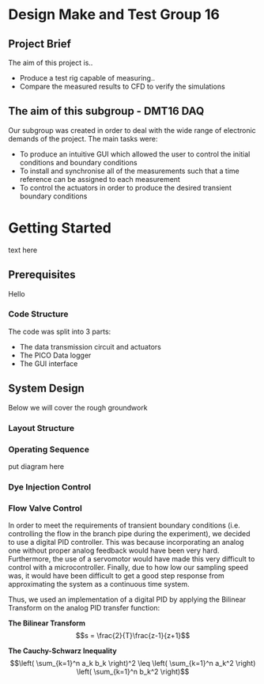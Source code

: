 # Design Make and Test Group 16

## Project Brief

The aim of this project is..

* Produce a test rig capable of measuring..
* Compare the measured results to CFD to verify the simulations

## The aim of this subgroup - DMT16 DAQ

Our subgroup was created in order to deal with the wide range of electronic demands of the project. The main tasks were:

* To produce an intuitive GUI which allowed the user to control the initial conditions and boundary conditions
* To install and synchronise all of the measurements such that a time reference can be assigned to each measurement
* To control the actuators in order to produce the desired transient boundary conditions

# Getting Started

text here

## Prerequisites

Hello 

### Code Structure

The code was split into 3 parts:

* The data transmission circuit and actuators
* The PICO Data logger
* The GUI interface

## System Design

Below we will cover the rough groundwork

### Layout Structure

### Operating Sequence

put diagram here

### Dye Injection Control



### Flow Valve Control

In order to meet the requirements of transient boundary conditions (i.e. controlling the flow in the branch pipe during the experiment), we decided to use a digital PID controller. This was because incorporating an analog one without proper analog feedback would have been very hard. Furthermore, the use of a servomotor would have made this very difficult to control with a microcontroller. Finally, due to how low our sampling speed was, it would have been difficult to get a good step response from approximating the system as a continuous time system.

Thus, we used an implementation of a digital PID by applying the Bilinear Transform on the analog PID transfer function:

**The Bilinear Transform**
$$s = \frac{2}{T}\frac{z-1}{z+1}$$


**The Cauchy-Schwarz Inequality**
$$\left( \sum_{k=1}^n a_k b_k \right)^2 \leq \left( \sum_{k=1}^n a_k^2 \right) \left( \sum_{k=1}^n b_k^2 \right)$$


